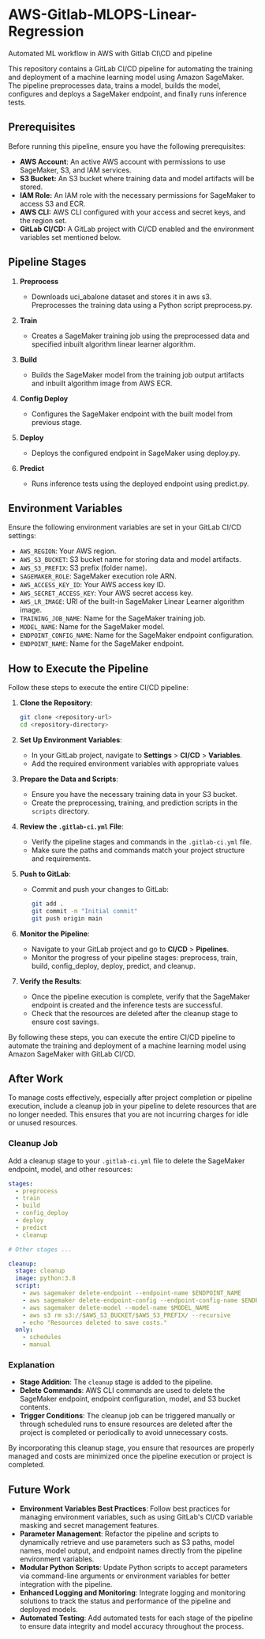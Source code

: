 # AWS-Gitlab-MLOPS-Linear-Regression
Automated ML workflow in AWS with Gitlab CI\CD and pipeline

This repository contains a GitLab CI/CD pipeline for automating the training and deployment of a machine learning model using Amazon SageMaker. The pipeline preprocesses data, trains a model, builds the model, configures and deploys a SageMaker endpoint, and finally runs inference tests.

## Prerequisites
Before running this pipeline, ensure you have the following prerequisites:

- **AWS Account**: An active AWS account with permissions to use SageMaker, S3, and IAM services.
- **S3 Bucket:** An S3 bucket where training data and model artifacts will be stored.
- **IAM Role:** An IAM role with the necessary permissions for SageMaker to access S3 and ECR.
- **AWS CLI:** AWS CLI configured with your access and secret keys, and the region set.
- **GitLab CI/CD:** A GitLab project with CI/CD enabled and the environment variables set mentioned below.


## Pipeline Stages

1. **Preprocess**
    - Downloads uci_abalone dataset and stores it in aws s3. Preprocesses the training data using a Python script preprocess.py.
    
2. **Train**
    - Creates a SageMaker training job using the preprocessed data and specified inbuilt algorithm linear learner algorithm.
    
3. **Build**
    - Builds the SageMaker model from the training job output artifacts and inbuilt algorithm image from AWS ECR.
    
4. **Config Deploy**
    - Configures the SageMaker endpoint with the built model from previous stage.
    
5. **Deploy**
    - Deploys the configured endpoint in SageMaker using deploy.py.
    
6. **Predict**
    - Runs inference tests using the deployed endpoint using predict.py.

## Environment Variables

Ensure the following environment variables are set in your GitLab CI/CD settings:

- `AWS_REGION`: Your AWS region.
- `AWS_S3_BUCKET`: S3 bucket name for storing data and model artifacts.
- `AWS_S3_PREFIX`: S3 prefix (folder name).
- `SAGEMAKER_ROLE`: SageMaker execution role ARN.
- `AWS_ACCESS_KEY_ID`: Your AWS access key ID.
- `AWS_SECRET_ACCESS_KEY`: Your AWS secret access key.
- `AWS_LR_IMAGE`: URI of the built-in SageMaker Linear Learner algorithm image.
- `TRAINING_JOB_NAME`: Name for the SageMaker training job.
- `MODEL_NAME`: Name for the SageMaker model.
- `ENDPOINT_CONFIG_NAME`: Name for the SageMaker endpoint configuration.
- `ENDPOINT_NAME`: Name for the SageMaker endpoint.

## How to Execute the Pipeline

Follow these steps to execute the entire CI/CD pipeline:

1. **Clone the Repository**:
   ```bash
   git clone <repository-url>
   cd <repository-directory>
   ```

2. **Set Up Environment Variables**:
   - In your GitLab project, navigate to **Settings** > **CI/CD** > **Variables**.
   - Add the required environment variables with appropriate values

3. **Prepare the Data and Scripts**:
   - Ensure you have the necessary training data in your S3 bucket.
   - Create the preprocessing, training, and prediction scripts in the `scripts` directory.

4. **Review the `.gitlab-ci.yml` File**:
   - Verify the pipeline stages and commands in the `.gitlab-ci.yml` file.
   - Make sure the paths and commands match your project structure and requirements.

5. **Push to GitLab**:
   - Commit and push your changes to GitLab:
     ```bash
     git add .
     git commit -m "Initial commit"
     git push origin main
     ```

6. **Monitor the Pipeline**:
   - Navigate to your GitLab project and go to **CI/CD** > **Pipelines**.
   - Monitor the progress of your pipeline stages: preprocess, train, build, config_deploy, deploy, predict, and cleanup.

7. **Verify the Results**:
   - Once the pipeline execution is complete, verify that the SageMaker endpoint is created and the inference tests are successful.
   - Check that the resources are deleted after the cleanup stage to ensure cost savings.

By following these steps, you can execute the entire CI/CD pipeline to automate the training and deployment of a machine learning model using Amazon SageMaker with GitLab CI/CD.

## After Work

To manage costs effectively, especially after project completion or pipeline execution, include a cleanup job in your pipeline to delete resources that are no longer needed. This ensures that you are not incurring charges for idle or unused resources.

### Cleanup Job

Add a cleanup stage to your `.gitlab-ci.yml` file to delete the SageMaker endpoint, model, and other resources:

```yaml
stages:
  - preprocess
  - train
  - build
  - config_deploy
  - deploy
  - predict
  - cleanup

# Other stages ...

cleanup:
  stage: cleanup
  image: python:3.8
  script:
    - aws sagemaker delete-endpoint --endpoint-name $ENDPOINT_NAME
    - aws sagemaker delete-endpoint-config --endpoint-config-name $ENDPOINT_CONFIG_NAME
    - aws sagemaker delete-model --model-name $MODEL_NAME
    - aws s3 rm s3://$AWS_S3_BUCKET/$AWS_S3_PREFIX/ --recursive
    - echo "Resources deleted to save costs."
  only:
    - schedules
    - manual
```

### Explanation

- **Stage Addition**: The `cleanup` stage is added to the pipeline.
- **Delete Commands**: AWS CLI commands are used to delete the SageMaker endpoint, endpoint configuration, model, and S3 bucket contents.
- **Trigger Conditions**: The cleanup job can be triggered manually or through scheduled runs to ensure resources are deleted after the project is completed or periodically to avoid unnecessary costs.

By incorporating this cleanup stage, you ensure that resources are properly managed and costs are minimized once the pipeline execution or project is completed.

## Future Work

- **Environment Variables Best Practices**: Follow best practices for managing environment variables, such as using GitLab's CI/CD variable masking and secret management features.
- **Parameter Management**: Refactor the pipeline and scripts to dynamically retrieve and use parameters such as S3 paths, model names, model output, and endpoint names directly from the pipeline environment variables.
- **Modular Python Scripts**: Update Python scripts to accept parameters via command-line arguments or environment variables for better integration with the pipeline.
- **Enhanced Logging and Monitoring**: Integrate logging and monitoring solutions to track the status and performance of the pipeline and deployed models.
- **Automated Testing**: Add automated tests for each stage of the pipeline to ensure data integrity and model accuracy throughout the process.
